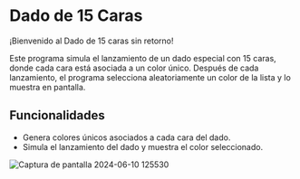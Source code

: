# Dado de 15 Caras

¡Bienvenido al Dado de 15 caras sin retorno!

Este programa simula el lanzamiento de un dado especial con 15 caras, donde cada cara está asociada a un color único. Después de cada lanzamiento, el programa selecciona aleatoriamente un color de la lista y lo muestra en pantalla.

## Funcionalidades

- Genera colores únicos asociados a cada cara del dado.
- Simula el lanzamiento del dado y muestra el color seleccionado.

![Captura de pantalla 2024-06-10 125530](https://github.com/CristinaFdezFdez/colores-aleatorios/assets/155740893/102d04dd-ea9b-4610-8b9f-5abc109aeb04)
